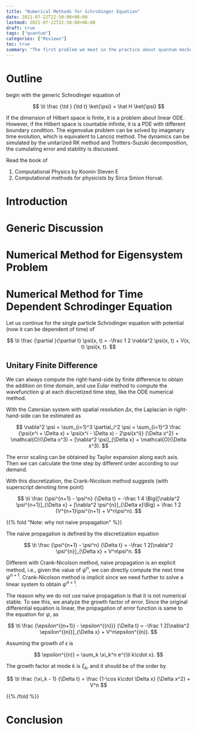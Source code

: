 ```yaml
---
title: "Numerical Methods for Schrodinger Equation"
date: 2021-07-22T22:50:00+08:00
lastmod: 2021-07-22T22:50:00+08:00
draft: true
tags: ["quantum"]
categories: ["Reviews"]
toc: true
summary: "The first problem we meet in the practice about quantum mechanics is to simulate the quantum time evolution on computer. Formally, it is the numerical simulation of the (time-dependent) Schrodinger Equation. In this review, we discuss various numerical method for the Schrodinger equation and quantum time evolution, including their implementation and error analysis."
---
```


# Outline

begin with the generic Schrodinger equation of

$$
\ti \frac {\td } {\td t} \ket{\psi} = \hat H \ket{\psi}
$$

If the dimension of Hilbert space is finite, it is a problem about linear ODE. However, if the Hilbert space is countable infinite, it is a PDE with different boundary condition. The eigenvalue problem can be solved by imagenary time evolution, which is equivalent to Lancoz method. The dynamics can be simulated by the unitarized RK method and Trotters-Suzuki decomposition, the cumulating error and stability is discussed. 

Read the book of 

1.  Computational Physics by Koonin Steven E
2.  Computational methods for physicists by Sirca Smion Horvat.

# Introduction

# Generic Discussion

# Numerical Method for Eigensystem Problem

# Numerical Method for Time Dependent Schrodinger Equation

Let us continue for the single particle Schrodinger equation with potential (now it can be dependent of time) of

$$
\ti \frac {\partial }{\partial t} \psi(x, t) = -\frac 1 2 \nabla^2 \psi(x, t) + V(x, t) \psi(x, t).
$$

## Unitary Finite Difference

We can always compute the right-hand-side by finite difference to obtain the addition on time domain, and use Eular method to compute the wavefunction $\psi$ at each discretized time step, like the ODE numerical method.

With the Catersian system with spatial resolution $\Delta x$, the Laplacian in right-hand-side can be estimated as

$$
\nabla^2 \psi = \sum_{i=1}^3 \partial_i^2 \psi =  \sum_{i=1}^3 \frac {\psi(x^i + \Delta x) + \psi(x^i - \Delta x) - 2\psi(x^i)} {\Delta x^2} + \mathcal{O}(\Delta x^3) = [\nabla^2 \psi]_{\Delta x} + \mathcal{O}(\Delta x^3).
$$

The error scaling can be obtained by Taylor expansion along each axis. Then we can calculate the time step by different order according to our demand.

With this discretization, the Crank-Nicolson method suggests (with superscript denoting time point)

$$
\ti \frac {\psi^{n+1} - \psi^n} {\Delta t} = -\frac 1 4 \Big([\nabla^2 \psi^{n+1}]_{\Delta x} + [\nabla^2 \psi^{n}]_{\Delta x}\Big) + \frac 1 2 (V^{n+1}\psi^{n+1} + V^n\psi^n).
$$

{{% fold "Note: why not naive propagation" %}}

The naive propagation is defined by the discretization equation

$$
\ti \frac {\psi^{n+1} - \psi^n} {\Delta t} = -\frac 1 2[\nabla^2 \psi^{n}]_{\Delta x} + V^n\psi^n.
$$

Different with Crank-Nicolson method, naive propagation is an explicit method, i.e., given the value of $\psi^n$, we can directly compute the next time $\psi^{n+1}$. Crank-Nicolson method is implicit since we need further to solve a linear system to obtain $\psi^{n+1}$.

The reason why we do not use naive propagation is that it is not numerical stable. To see this, we analyze the growth factor of error. Since the original differential equation is linear, the propagation of error function is same to the equation for $\psi$, as

$$
\ti \frac {\epsilon^{(n+1)} - \epsilon^{(n)}} {\Delta t} = -\frac 1 2[\nabla^2 \epsilon^{(n)}]_{\Delta x} + V^n\epsilon^{(n)}.
$$

Assuming the growth of $\epsilon$ is

$$
\epsilon^{(n)} = \sum_k \xi_k^n e^{\ti k\cdot x}.
$$

The growth factor at mode $k$ is $\xi_k$, and it should be of the order by

$$
\ti \frac {\xi_k - 1} {\Delta t} = \frac {1-\cos k\cdot \Delta x} {\Delta x^2} + V^n
$$

{{% /fold %}}



# Conclusion

